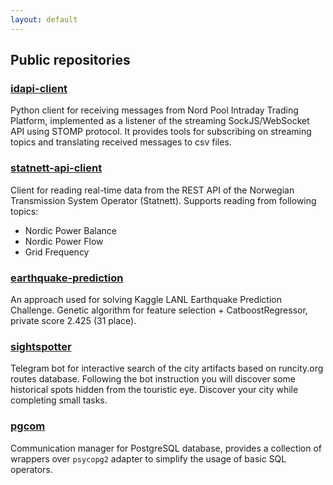 ```yaml
---
layout: default 
---
```


## Public repositories

### [idapi-client](https://viktorsapozhok.github.io/idapi-client/)

Python client for receiving messages from Nord Pool Intraday Trading Platform, 
implemented as a listener of the streaming SockJS/WebSocket API using STOMP protocol. 
It provides tools for subscribing on streaming topics and translating 
received messages to csv files.

### [statnett-api-client](https://viktorsapozhok.github.io/statnett-api-client/)

Client for reading real-time data from the REST API of the Norwegian Transmission System Operator (Statnett).
Supports reading from following topics:

* Nordic Power Balance
* Nordic Power Flow
* Grid Frequency  

### [earthquake-prediction](https://viktorsapozhok.github.io/earthquake-prediction/)

An approach used for solving Kaggle LANL Earthquake Prediction Challenge. 
Genetic algorithm for feature selection + CatboostRegressor, private score 2.425 (31 place).

### [sightspotter](https://viktorsapozhok.github.io/sightspotter/)

Telegram bot for interactive search of the city artifacts based on runcity.org routes database. 
Following the bot instruction you will discover some historical spots hidden from the touristic eye. 
Discover your city while completing small tasks.

### [pgcom](https://viktorsapozhok.github.io/pgcom/)

Communication manager for PostgreSQL database, provides a collection of wrappers over
`psycopg2` adapter to simplify the usage of basic SQL operators. 

